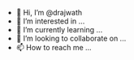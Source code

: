 - 👋 Hi, I’m @drajwath
- 👀 I’m interested in ...
- 🌱 I’m currently learning ...
- 💞️ I’m looking to collaborate on ...
- 📫 How to reach me ...

<!---
drajwath/drajwath is a ✨ special ✨ repository because its `README.md` (this file) appears on your GitHub profile.
You can click the Preview link to take a look at your changes.
--->
